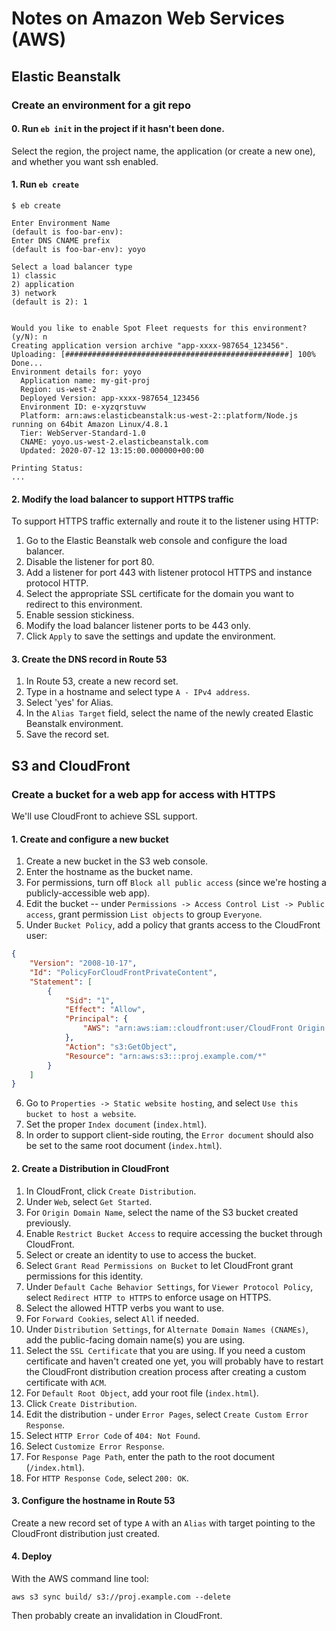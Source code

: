 # Notes on Amazon Web Services (AWS)

## Elastic Beanstalk

### Create an environment for a git repo

#### 0. Run `eb init` in the project if it hasn't been done.

Select the region, the project name, the application (or create a new one), and whether you want ssh enabled.

#### 1. Run `eb create`

```shell
$ eb create

Enter Environment Name
(default is foo-bar-env):
Enter DNS CNAME prefix
(default is foo-bar-env): yoyo

Select a load balancer type
1) classic
2) application
3) network
(default is 2): 1


Would you like to enable Spot Fleet requests for this environment?
(y/N): n
Creating application version archive "app-xxxx-987654_123456".
Uploading: [##################################################] 100% Done...
Environment details for: yoyo
  Application name: my-git-proj
  Region: us-west-2
  Deployed Version: app-xxxx-987654_123456
  Environment ID: e-xyzqrstuvw
  Platform: arn:aws:elasticbeanstalk:us-west-2::platform/Node.js running on 64bit Amazon Linux/4.8.1
  Tier: WebServer-Standard-1.0
  CNAME: yoyo.us-west-2.elasticbeanstalk.com
  Updated: 2020-07-12 13:15:00.000000+00:00

Printing Status:
...
```


#### 2. Modify the load balancer to support HTTPS traffic

To support HTTPS traffic externally and route it to the listener using HTTP:

1. Go to the Elastic Beanstalk web console and configure the load balancer.
2. Disable the listener for port 80.
3. Add a listener for port 443 with listener protocol HTTPS and instance protocol HTTP.
4. Select the appropriate SSL certificate for the domain you want to redirect to this environment.
5. Enable session stickiness.
6. Modify the load balancer listener ports to be 443 only.
7. Click `Apply` to save the settings and update the environment.


#### 3. Create the DNS record in Route 53

1. In Route 53, create a new record set.
2. Type in a hostname and select type `A - IPv4 address`.
3. Select 'yes' for Alias.
4. In the `Alias Target` field, select the name of the newly created Elastic Beanstalk environment.
5. Save the record set.


## S3 and CloudFront

### Create a bucket for a web app for access with HTTPS

We'll use CloudFront to achieve SSL support.

#### 1. Create and configure a new bucket

1. Create a new bucket in the S3 web console.
2. Enter the hostname as the bucket name.
3. For permissions, turn off `Block all public access` (since we're hosting a publicly-accessible web app).
4. Edit the bucket -- under `Permissions -> Access Control List -> Public access`, grant permission `List objects` to group `Everyone`.
5. Under `Bucket Policy`, add a policy that grants access to the CloudFront user:
```json
{
    "Version": "2008-10-17",
    "Id": "PolicyForCloudFrontPrivateContent",
    "Statement": [
        {
            "Sid": "1",
            "Effect": "Allow",
            "Principal": {
                "AWS": "arn:aws:iam::cloudfront:user/CloudFront Origin Access Identity X1F723G45ZBGM7"
            },
            "Action": "s3:GetObject",
            "Resource": "arn:aws:s3:::proj.example.com/*"
        }
    ]
}
```
6. Go to `Properties -> Static website hosting`, and select `Use this bucket to
   host a website`.
7. Set the proper `Index document` (`index.html`).
8. In order to support client-side routing, the `Error document` should also be set to the same root document (`index.html`).


#### 2. Create a Distribution in CloudFront

1. In CloudFront, click `Create Distribution`.
2. Under `Web`, select `Get Started`.
3. For `Origin Domain Name`, select the name of the S3 bucket created previously.
4. Enable `Restrict Bucket Access` to require accessing the bucket through CloudFront.
5. Select or create an identity to use to access the bucket.
6. Select `Grant Read Permissions on Bucket` to let CloudFront grant permissions for this identity.
7. Under `Default Cache Behavior Settings`, for `Viewer Protocol Policy`, select `Redirect HTTP to HTTPS` to enforce usage on HTTPS.
8. Select the allowed HTTP verbs you want to use.
9. For `Forward Cookies`, select `All` if needed.
10. Under `Distribution Settings`, for `Alternate Domain Names (CNAMEs)`, add the public-facing domain name(s) you are using.
11. Select the `SSL Certificate` that you are using. If you need a custom certificate and haven't created one yet, you will probably have to restart the CloudFront distribution creation process after creating a custom certificate with `ACM`.
12. For `Default Root Object`, add your root file (`index.html`).
13. Click `Create Distribution`.
14. Edit the distribution - under `Error Pages`, select `Create Custom Error Response`.
15. Select `HTTP Error Code` of `404: Not Found`.
16. Select `Customize Error Response`.
17. For `Response Page Path`, enter the path to the root document (`/index.html`).
18. For `HTTP Response Code`, select `200: OK`.


#### 3. Configure the hostname in Route 53

Create a new record set of type `A` with an `Alias` with target pointing to the CloudFront distribution just created.


#### 4. Deploy

With the AWS command line tool:

```shell
aws s3 sync build/ s3://proj.example.com --delete
```

Then probably create an invalidation in CloudFront.



